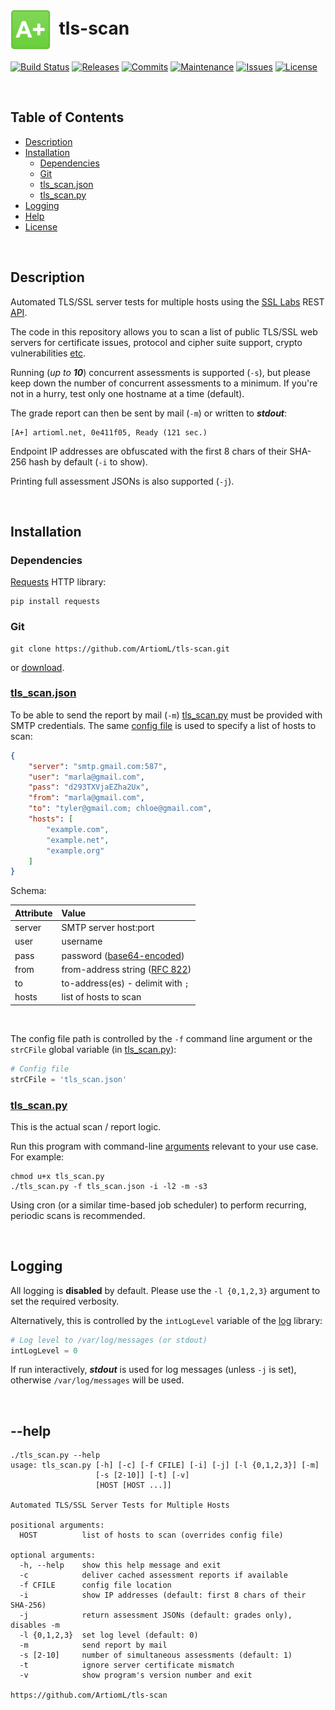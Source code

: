 # <img align="center" src="img/a.png" height="64">&nbsp;&nbsp;tls-scan
[![Build Status](https://img.shields.io/travis/ArtiomL/tls-scan.svg)](https://travis-ci.org/ArtiomL/tls-scan)
[![Releases](https://img.shields.io/github/release/ArtiomL/tls-scan.svg)](https://github.com/ArtiomL/tls-scan/releases)
[![Commits](https://img.shields.io/github/commits-since/ArtiomL/tls-scan/v1.0.6.svg?label=commits%20since)](https://github.com/ArtiomL/tls-scan/commits/master)
[![Maintenance](https://img.shields.io/maintenance/yes/2017.svg)](https://github.com/ArtiomL/tls-scan/graphs/code-frequency)
[![Issues](https://img.shields.io/github/issues/ArtiomL/tls-scan.svg)](https://github.com/ArtiomL/tls-scan/issues)
[![License](https://img.shields.io/badge/license-MIT-blue.svg)](/LICENSE)

&nbsp;&nbsp;

## Table of Contents
- [Description](#description)
- [Installation](#installation)
	- [Dependencies](#dependencies)
	- [Git](#git)
	- [tls_scan.json](#tls_scanjson)
	- [tls_scan.py](#tls_scanpy)
- [Logging](#logging)
- [Help](#--help)
- [License](LICENSE)

&nbsp;&nbsp;

## Description

Automated TLS/SSL server tests for multiple hosts using the [SSL Labs](https://www.ssllabs.com/ssltest/) REST [API](https://github.com/ssllabs/ssllabs-scan/blob/stable/ssllabs-api-docs.md).

The code in this repository allows you to scan a list of public TLS/SSL web servers for certificate issues, protocol and cipher suite support, crypto vulnerabilities [etc](https://github.com/ssllabs/research/wiki/SSL-Server-Rating-Guide).

Running (*up to* **_10_**) concurrent assessments is supported (`-s`), but please keep down the number of concurrent assessments to a minimum. If you're not in a hurry, test only one hostname at a time (default).

The grade report can then be sent by mail (`-m`) or written to **_stdout_**:

```
[A+] artioml.net, 0e411f05, Ready (121 sec.)
```

Endpoint IP addresses are obfuscated with the first 8 chars of their SHA-256 hash by default (`-i` to show).

Printing full assessment JSONs is also supported (`-j`).

&nbsp;&nbsp;

## Installation
### Dependencies
[Requests](http://docs.python-requests.org/en/master/user/install/#install) HTTP library:
```shell
pip install requests
```
### Git
```shell
git clone https://github.com/ArtiomL/tls-scan.git
```
or [download](https://github.com/ArtiomL/tls-scan/archive/master.zip).

### [tls_scan.json](tls_scan.json)
To be able to send the report by mail (`-m`) [tls_scan.py](tls_scan.py) must be provided with SMTP credentials. The same [config file](tls_scan.json) is used to specify a list of hosts to scan:
```json
{
	"server": "smtp.gmail.com:587",
	"user": "marla@gmail.com",
	"pass": "d293TXVjaEZha2Ux",
	"from": "marla@gmail.com",
	"to": "tyler@gmail.com; chloe@gmail.com",
	"hosts": [
		"example.com",
		"example.net",
		"example.org"
	]
}
```
Schema:

| Attribute  | Value           |
| :--------- |:--------------- |
| server     | SMTP server host:port |
| user       | username |
| pass       | password ([base64-encoded](https://github.com/ArtiomL/tls-scan/issues/17#issuecomment-286020627)) |
| from       | from-address string ([RFC 822](https://tools.ietf.org/html/rfc822.html)) |
| to         | to-address(es) - delimit with `;` |
| hosts      | list of hosts to scan |

&nbsp;&nbsp;

The config file path is controlled by the `-f` command line argument or the `strCFile` global variable (in [tls_scan.py](tls_scan.py)):
```python
# Config file
strCFile = 'tls_scan.json'
```
### [tls_scan.py](tls_scan.py)
This is the actual scan / report logic.
&nbsp;&nbsp;

Run this program with command-line [arguments](#--help) relevant to your use case. For example:
```shell
chmod u+x tls_scan.py
./tls_scan.py -f tls_scan.json -i -l2 -m -s3
```
Using cron (or a similar time-based job scheduler) to perform recurring, periodic scans is recommended.

&nbsp;&nbsp;

## Logging
All logging is **disabled** by default. Please use the `-l {0,1,2,3}` argument to set the required verbosity.
&nbsp;&nbsp;

Alternatively, this is controlled by the `intLogLevel` variable of the [log](/lib/log.py) library:
```python
# Log level to /var/log/messages (or stdout)
intLogLevel = 0
```
If run interactively, **_stdout_** is used for log messages (unless `-j` is set), otherwise `/var/log/messages` will be used.

&nbsp;&nbsp;

## --help
```
./tls_scan.py --help
usage: tls_scan.py [-h] [-c] [-f CFILE] [-i] [-j] [-l {0,1,2,3}] [-m]
                   [-s [2-10]] [-t] [-v]
                   [HOST [HOST ...]]

Automated TLS/SSL Server Tests for Multiple Hosts

positional arguments:
  HOST          list of hosts to scan (overrides config file)

optional arguments:
  -h, --help    show this help message and exit
  -c            deliver cached assessment reports if available
  -f CFILE      config file location
  -i            show IP addresses (default: first 8 chars of their SHA-256)
  -j            return assessment JSONs (default: grades only), disables -m
  -l {0,1,2,3}  set log level (default: 0)
  -m            send report by mail
  -s [2-10]     number of simultaneous assessments (default: 1)
  -t            ignore server certificate mismatch
  -v            show program's version number and exit

https://github.com/ArtiomL/tls-scan
```
